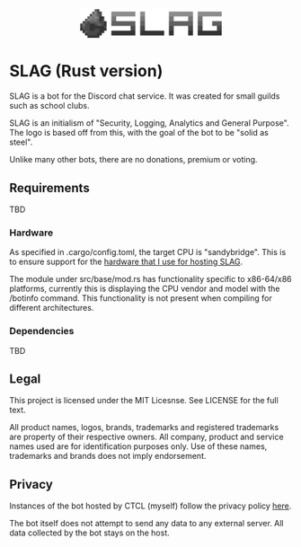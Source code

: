 <div align="center">
  <img src="slag_logo_600.png" style="width: 50%" alt="SLAG"/>
</div>

# SLAG (Rust version)
SLAG is a bot for the Discord chat service. It was created for small guilds such as school clubs.

SLAG is an initialism of "Security, Logging, Analytics and General Purpose". The logo is based off from this, with the goal of the bot to be "solid as steel". 

Unlike many other bots, there are no donations, premium or voting.

## Requirements
TBD

### Hardware
As specified in .cargo/config.toml, the target CPU is "sandybridge". This is to ensure support for the [hardware that I use for hosting SLAG](https://ctcl-tech.com/projects/srv_amp/). 

The module under src/base/mod.rs has functionality specific to x86-64/x86 platforms, currently this is displaying the CPU vendor and model with the /botinfo command. This functionality is not present when compiling for different architectures.



### Dependencies
TBD

## Legal
This project is licensed under the MIT Licesnse. See LICENSE for the full text.

All product names, logos, brands, trademarks and registered trademarks are property of their respective owners. All company, product and service names used are for identification purposes only. Use of these names, trademarks and brands does not imply endorsement.

## Privacy
Instances of the bot hosted by CTCL (myself) follow the privacy policy [here](https://ctcl-tech.com/privacy/).

The bot itself does not attempt to send any data to any external server. All data collected by the bot stays on the host.
